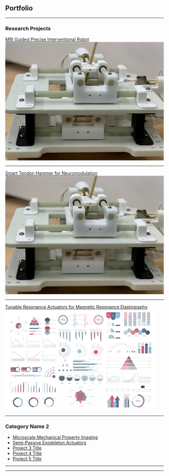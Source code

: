 ## Portfolio

---

### Research Projects 

[MRI Guided Precise Interventional Robot](/sample_page)
<img src="images/Robot.png?raw=true"/>

---
[Smart Tendon Hammer for Neuromodulation](/pdf/sample_presentation.pdf)
<img src="images/Robot.png?raw=true"/>

---
[Tunable Resonance Actuators for Magnetic Resonance Elastography](http://example.com/)
<img src="images/dummy_thumbnail.jpg?raw=true"/>

---

### Category Name 2

- [Microscale Mechanical Property Imaging](http://example.com/)
- [Semi-Passive Exoskleton Actuators](http://example.com/)
- [Project 3 Title](http://example.com/)
- [Project 4 Title](http://example.com/)
- [Project 5 Title](http://example.com/)

---




---

